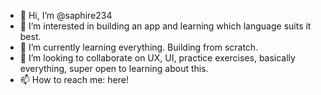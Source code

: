 - 👋 Hi, I’m @saphire234
- 👀 I’m interested in building an app and learning which language suits it best.
- 🌱 I’m currently learning everything. Building from scratch.
- 💞️ I’m looking to collaborate on UX, UI, practice exercises, basically everything, super open to learning about this.
- 📫 How to reach me: here! 

<!---
saphire234/saphire234 is a ✨ special ✨ repository because its `README.md` (this file) appears on your GitHub profile.
You can click the Preview link to take a look at your changes.
--->
